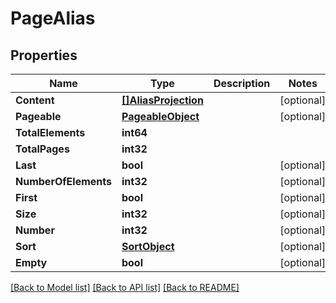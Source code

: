 # PageAlias

## Properties

Name | Type | Description | Notes
------------ | ------------- | ------------- | -------------
**Content** | [**[]AliasProjection**](AliasProjection) |  | [optional] 
**Pageable** | [**PageableObject**](PageableObject) |  | [optional] 
**TotalElements** | **int64** |  | 
**TotalPages** | **int32** |  | 
**Last** | **bool** |  | [optional] 
**NumberOfElements** | **int32** |  | [optional] 
**First** | **bool** |  | [optional] 
**Size** | **int32** |  | [optional] 
**Number** | **int32** |  | [optional] 
**Sort** | [**SortObject**](SortObject) |  | [optional] 
**Empty** | **bool** |  | [optional] 

[[Back to Model list]](../README#documentation-for-models) [[Back to API list]](../README#documentation-for-api-endpoints) [[Back to README]](../README)


